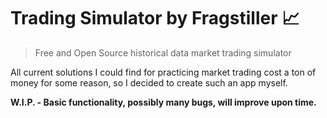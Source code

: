 # Trading Simulator by Fragstiller 📈

> Free and Open Source historical data market trading simulator

All current solutions I could find for practicing market trading cost a ton of money for some reason, so I decided to create such an app myself.

**W.I.P. - Basic functionality, possibly many bugs, will improve upon time.**
